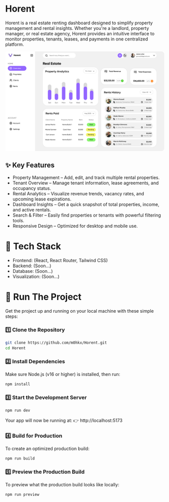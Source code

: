 # Horent
Horent is a real estate renting dashboard designed to simplify property management and rental insights. Whether you're a landlord, property manager, or real estate agency, Horent provides an intuitive interface to monitor properties, tenants, leases, and payments in one centralized platform.

<p align="center">
  <img src="https://github.com/m0hkx/Horent/blob/main/src/assets/dashboard.png?raw=true" alt="Dashboard Preview" width="600">
</p>

## ✨ Key Features

- Property Management – Add, edit, and track multiple rental properties.
- Tenant Overview – Manage tenant information, lease agreements, and occupancy status.
- Rental Analytics – Visualize revenue trends, vacancy rates, and upcoming lease expirations.
- Dashboard Insights – Get a quick snapshot of total properties, income, and active rentals.
- Search & Filter – Easily find properties or tenants with powerful filtering tools.
- Responsive Design – Optimized for desktop and mobile use.

# 🚀 Tech Stack
- Frontend: (React, React Router, Tailwind CSS)
- Backend: (Soon...)
- Database: (Soon...)
- Visualization: (Soon...)

# 🔁 Run The Project
Get the project up and running on your local machine with these simple steps:

### 1️⃣ Clone the Repository
```bash
git clone https://github.com/m0hkx/Horent.git
cd Horent
```

### 2️⃣ Install Dependencies
Make sure Node.js (v16 or higher) is installed, then run:
```bash
npm install
```

### 3️⃣ Start the Development Server
```bash
npm run dev
```
Your app will now be running at:
👉 http://localhost:5173


### 4️⃣ Build for Production
To create an optimized production build:

```bash
npm run build
```

### 5️⃣ Preview the Production Build
To preview what the production build looks like locally:

```bash
npm run preview
```
